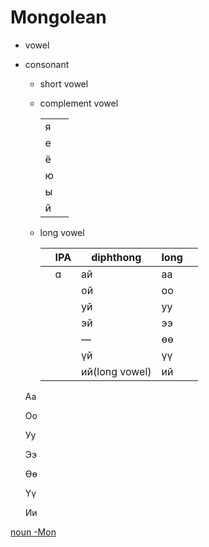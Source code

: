# Mongolean

- vowel
- consonant
    - short vowel
    - complement vowel
        
        
        |  |  |
        | --- | --- |
        | я |  |
        | е |  |
        | ё |  |
        | ю |  |
        | ы |  |
        | й |  |
    - long vowel
        
        
        |  | IPA | diphthong | long |  |
        | --- | --- | --- | --- | --- |
        |  | ɑ | ай | аа |  |
        |  |  | ой | оо |  |
        |   |  | уй | уу |  |
        |  |  | эй | ээ |  |
        |  |  | — | өө |  |
        |  |  | үй | үү |  |
        |  |  | ий(long vowel) | ий |  |
    
    Аа
    
    Оо
    
    Уу
    
    Ээ
    
    Өө
    
    Үү
    
    Ии
    

[noun -Mon](Mongolean%20ffffa7d502284f2a8aaedb672a9cb986/noun%20-Mon%206d063c395c534299b5a992b0d4d897f2.md)